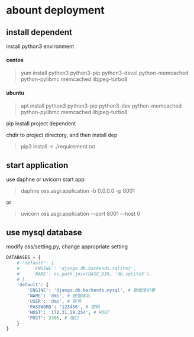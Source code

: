 # abount deployment

## install dependent
install python3 environment
#### centos
> yum install python3 python3-pip python3-devel python-memcached python-pylibmc memcached libjpeg-turbo8

#### ubuntu
> apt install python3 python3-pip python3-dev python-memcached python-pylibmc memcached libjpeg-turbo8

pip install project dependent  

chdir to project directory, and then install dep

> pip3 install -r ./requirement.txt

## start application
use daphne or uvicorn start app

> daphne oss.asgi:application -b 0.0.0.0 -p 8001

or

> uvicorn oss.asgi:application --port 8001 --host 0


## use mysql database
modify oss/setting.py, change appropriate setting

``` python
DATABASES = {
    # 'default': {
    #     'ENGINE': 'django.db.backends.sqlite3',
    #     'NAME': os.path.join(BASE_DIR, 'db.sqlite3'),
    # }
    'default': {
        'ENGINE': 'django.db.backends.mysql', # 数据库引擎
        'NAME': 'dms', # 数据库名
        'USER': 'dms', # 账号
        'PASSWORD': '123456', # 密码
        'HOST': '172.31.19.254', # HOST
        'POST': 3306, # 端口
    }
}
```
